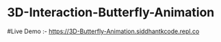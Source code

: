 # 3D-Interaction-Butterfly-Animation

#Live Demo :- https://3D-Butterfly-Animation.siddhantkcode.repl.co
